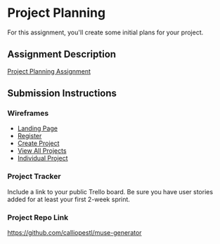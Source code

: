 # Project Planning
For this assignment, you'll create some initial plans for your project.

## Assignment Description
[Project Planning Assignment](https://education.launchcode.org/liftoff/modules/assignments/project-planning)

## Submission Instructions

### Wireframes

<ul>
  <li><a href="/P3-Project_Planning/landing.jpg">Landing Page</a></li>
  <li><a href="/P3-Project_Planning/register.jpg">Register</a></li>
  <li><a href="/P3-Project_Planning/createproject.jpg">Create Project</a></li>
  <li><a href="/P3-Project_Planning/allprojects.jpg">View All Projects</a></li>
  <li><a href="/P3-Project_Planning/indvprojects.jpg">Individual Project</a></li>
</ul>



### Project Tracker

Include a link to your public Trello board. Be sure you have user stories added for at least your first 2-week sprint.

### Project Repo Link

https://github.com/calliopestl/muse-generator
